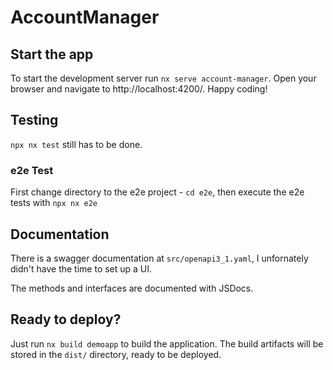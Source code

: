 # AccountManager


## Start the app

To start the development server run `nx serve account-manager`. Open your browser and navigate to http://localhost:4200/. Happy coding!


## Testing
`npx nx test` still has to be done.

### e2e Test
First change directory to the e2e project - `cd e2e`, then execute the e2e tests with `npx nx e2e`

## Documentation
There is a swagger documentation at ```src/openapi3_1.yaml```, I unfornately didn't have the time to set up a UI.

The methods and interfaces are documented with JSDocs.



## Ready to deploy?

Just run `nx build demoapp` to build the application. The build artifacts will be stored in the `dist/` directory, ready to be deployed.



